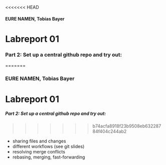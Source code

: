 
<<<<<<< HEAD
#### EURE NAMEN, Tobias Bayer

# Labreport 01

### Part 2: Set up a central github repo and try out:
=======
### EURE NAMEN, Tobias Bayer

# Labreport 01

##### Part 2: Set up a central github repo and try out:
>>>>>>> b74acfa8918f23b9508eb63228784f404c244ab2

* sharing files and changes
* different workflows (see git slides)
* resolving merge conflicts
* rebasing, merging, fast-forwarding

